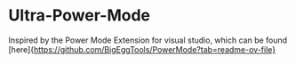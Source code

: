 # Ultra-Power-Mode
Inspired by the Power Mode Extension for visual studio, which can be found [here]{https://github.com/BigEggTools/PowerMode?tab=readme-ov-file}
